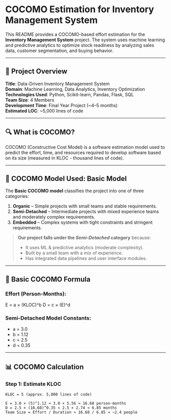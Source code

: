 # COCOMO Estimation for Inventory Management System

This README provides a COCOMO-based effort estimation for the **Inventory Management System** project. The system uses machine learning and predictive analytics to optimize stock readiness by analyzing sales data, customer segmentation, and buying behavior.

---

## 📌 Project Overview

**Title**: Data-Driven Inventory Management System  
**Domain**: Machine Learning, Data Analytics, Inventory Optimization  
**Technologies Used**: Python, Scikit-learn, Pandas, Flask, SQL  
**Team Size**: 4 Members  
**Development Time**: Final Year Project (~4–5 months)  
**Estimated LOC**: ~5,000 lines of code

---

## 🔍 What is COCOMO?

COCOMO (Constructive Cost Model) is a software estimation model used to predict the effort, time, and resources required to develop software based on its size (measured in KLOC - thousand lines of code).

---

## 📐 COCOMO Model Used: **Basic Model**

The **Basic COCOMO model** classifies the project into one of three categories:

1. **Organic** – Simple projects with small teams and stable requirements.
2. **Semi-Detached** – Intermediate projects with mixed experience teams and moderately complex requirements.
3. **Embedded** – Complex systems with tight constraints and stringent requirements.

> **Our project falls under the _Semi-Detached_ category** because:
> - It uses ML & predictive analytics (moderate complexity).
> - Built by a small team with a mix of experience.
> - Has integrated data pipelines and user interface modules.

---

## 🧮 Basic COCOMO Formula

### Effort (Person-Months):
E = a × (KLOC)^b
D = c × (E)^d

### Semi-Detached Model Constants:
- a = 3.0
- b = 1.12
- c = 2.5
- d = 0.35

---

## 📊 COCOMO Calculation

### Step 1: Estimate KLOC
```text
KLOC = 5 (approx. 5,000 lines of code)

E = 3.0 × (5)^1.12 ≈ 3.0 × 5.56 ≈ 16.68 person-months
D = 2.5 × (16.68)^0.35 ≈ 2.5 × 2.74 ≈ 6.85 months
Team Size = Effort / Duration ≈ 16.68 / 6.85 ≈ ~2.4 people


